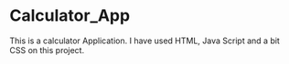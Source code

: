 # Calculator_App
This is a calculator Application. I have used HTML, Java Script and a bit CSS on this project.
